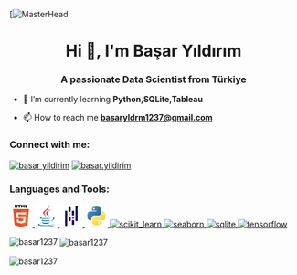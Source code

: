 
[![MasterHead]([[https://www.google.com/imgres?imgurl=https%3A%2F%2Fimg-c.udemycdn.com%2Fcourse%2F750x422%2F2095410_943c_2.jpg&tbnid=CDHaFbs6Fet99M&vet=12ahUKEwiTv_ihzP2AAxUBh6QKHW8uBMEQMygBegQIARBU..i&imgrefurl=https%3A%2F%2Fwww.udemy.com%2Fcourse%2Fpython-sql-tableau-integrating-python-sql-and-tableau%2F&docid=Mt9vJ1l0OL89MM&w=750&h=422&q=python%20sql%20tableau%20olan%20b%C4%B1r%20footgraf&ved=2ahUKEwiTv_ihzP2AAxUBh6QKHW8uBMEQMygBegQIARBU](https://lh4.googleusercontent.com/av8pPRbySPP_GQ_YwALzsOMVw3fQKN3vh_sJRuc4O8AZdbYpFJmJ9cGOkdaKHLuLMPGdoG0Iimv_r5i-50wT7UtY7HAO2uGg24fRVknKse_VtMWLVwQTLSjUScemKrXJEzImDttWkyE)](https://www.google.com/url?sa=i&url=https%3A%2F%2Fwww.udemy.com%2Fcourse%2Fpython-sql-tableau-integrating-python-sql-and-tableau%2F&psig=AOvVaw04Q8-WLzH6WViKqwmsuHaD&ust=1693251699835000&source=images&cd=vfe&opi=89978449&ved=0CBAQjRxqFwoTCPD6rqHM_YADFQAAAAAdAAAAABAQ))

<h1 align="center">Hi 👋, I'm Başar Yıldırım</h1>
<h3 align="center">A passionate Data Scientist from Türkiye</h3>

- 🌱 I’m currently learning **Python,SQLite,Tableau**

- 📫 How to reach me **basaryldrm1237@gmail.com**

<h3 align="left">Connect with me:</h3>
<p align="left">
<a href="https://linkedin.com/in/basar yildirim" target="blank"><img align="center" src="https://raw.githubusercontent.com/rahuldkjain/github-profile-readme-generator/master/src/images/icons/Social/linked-in-alt.svg" alt="basar yildirim" height="30" width="40" /></a>
<a href="https://instagram.com/basar.yildirim" target="blank"><img align="center" src="https://raw.githubusercontent.com/rahuldkjain/github-profile-readme-generator/master/src/images/icons/Social/instagram.svg" alt="basar.yildirim" height="30" width="40" /></a>
</p>

<h3 align="left">Languages and Tools:</h3>
<p align="left"> <a href="https://www.w3.org/html/" target="_blank" rel="noreferrer"> <img src="https://raw.githubusercontent.com/devicons/devicon/master/icons/html5/html5-original-wordmark.svg" alt="html5" width="40" height="40"/> </a> <a href="https://www.java.com" target="_blank" rel="noreferrer"> <img src="https://raw.githubusercontent.com/devicons/devicon/master/icons/java/java-original.svg" alt="java" width="40" height="40"/> </a> <a href="https://pandas.pydata.org/" target="_blank" rel="noreferrer"> <img src="https://raw.githubusercontent.com/devicons/devicon/2ae2a900d2f041da66e950e4d48052658d850630/icons/pandas/pandas-original.svg" alt="pandas" width="40" height="40"/> </a> <a href="https://www.python.org" target="_blank" rel="noreferrer"> <img src="https://raw.githubusercontent.com/devicons/devicon/master/icons/python/python-original.svg" alt="python" width="40" height="40"/> </a> <a href="https://scikit-learn.org/" target="_blank" rel="noreferrer"> <img src="https://upload.wikimedia.org/wikipedia/commons/0/05/Scikit_learn_logo_small.svg" alt="scikit_learn" width="40" height="40"/> </a> <a href="https://seaborn.pydata.org/" target="_blank" rel="noreferrer"> <img src="https://seaborn.pydata.org/_images/logo-mark-lightbg.svg" alt="seaborn" width="40" height="40"/> </a> <a href="https://www.sqlite.org/" target="_blank" rel="noreferrer"> <img src="https://www.vectorlogo.zone/logos/sqlite/sqlite-icon.svg" alt="sqlite" width="40" height="40"/> </a> <a href="https://www.tensorflow.org" target="_blank" rel="noreferrer"> <img src="https://www.vectorlogo.zone/logos/tensorflow/tensorflow-icon.svg" alt="tensorflow" width="40" height="40"/> </a> </p>

<p><img align="left" src="https://github-readme-stats.vercel.app/api/top-langs?username=basar1237&show_icons=true&locale=en&layout=compact" alt="basar1237" /></p>

<p>&nbsp;<img align="center" src="https://github-readme-stats.vercel.app/api?username=basar1237&show_icons=true&locale=en" alt="basar1237" /></p>

<p><img align="center" src="https://github-readme-streak-stats.herokuapp.com/?user=basar1237&" alt="basar1237" /></p>








